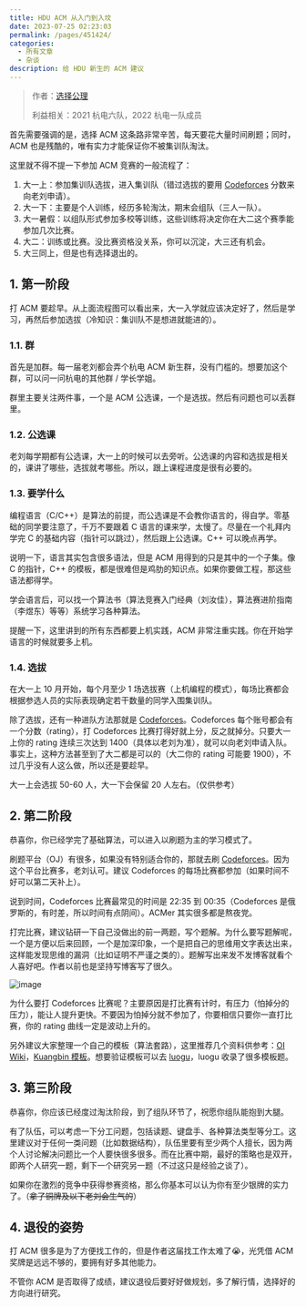 ```yaml
---
title: HDU ACM 从入门到入坟
date: 2023-07-25 02:23:03
permalink: /pages/451424/
categories: 
  - 所有文章
  - 杂谈
description: 给 HDU 新生的 ACM 建议
---
```


> 作者：[选择公理](https://github.com/axiomofchoice-hjt)
>
> 利益相关：2021 杭电六队，2022 杭电一队成员

首先需要强调的是，选择 ACM 这条路非常辛苦，每天要花大量时间刷题；同时，ACM 也是残酷的，唯有实力才能保证你不被集训队淘汰。

这里就不得不提一下参加 ACM 竞赛的一般流程了：

1. 大一上：参加集训队选拔，进入集训队（错过选拔的要用 [Codeforces](https://codeforces.com/) 分数来向老刘申请）。
2. 大一下：主要是个人训练，经历多轮淘汰，期末会组队（三人一队）。
3. 大一暑假：以组队形式参加多校等训练，这些训练将决定你在大二这个赛季能参加几次比赛。
4. 大二：训练或比赛。没比赛资格没关系，你可以沉淀，大三还有机会。
5. 大三同上，但是也有选择退出的。

## 1. 第一阶段

打 ACM 要趁早。从上面流程图可以看出来，大一入学就应该决定好了，然后是学习，再然后参加选拔（冷知识：集训队不是想进就能进的）。

### 1.1. 群

首先是加群。每一届老刘都会弄个杭电 ACM 新生群，没有门槛的。想要加这个群，可以问一问杭电的其他群 / 学长学姐。

群里主要关注两件事，一个是 ACM 公选课，一个是选拔。然后有问题也可以丢群里。

### 1.2. 公选课

老刘每学期都有公选课，大一上的时候可以去旁听。公选课的内容和选拔是相关的，课讲了哪些，选拔就考哪些。所以，跟上课程进度是很有必要的。

### 1.3. 要学什么

编程语言（C/C++）是算法的前提，而公选课是不会教你语言的，得自学。零基础的同学要注意了，千万不要跟着 C 语言的课来学，太慢了。尽量在一个礼拜内学完 C 的基础内容（指针可以跳过），然后跟上公选课。C++ 可以晚点再学。

说明一下，语言其实包含很多语法，但是 ACM 用得到的只是其中的一个子集。像 C 的指针，C++ 的模板，都是很难但是鸡肋的知识点。如果你要做工程，那这些语法都得学。

学会语言后，可以找一个算法书（算法竞赛入门经典（刘汝佳），算法赛进阶指南（李煜东）等等）系统学习各种算法。

提醒一下，这里讲到的所有东西都要上机实践，ACM 非常注重实践。你在开始学语言的时候就要多上机。

### 1.4. 选拔

在大一上 10 月开始，每个月至少 1 场选拔赛（上机编程的模式），每场比赛都会根据参选人员的实际表现确定若干数量的同学入围集训队。

除了选拔，还有一种进队方法那就是 [Codeforces](https://codeforces.com/)。Codeforces 每个账号都会有一个分数（rating），打 Codeforces 比赛打得好就上分，反之就掉分。只要大一上你的 rating 连续三次达到 1400（具体以老刘为准），就可以向老刘申请入队。事实上，这种方法甚至到了大二都是可以的（大二你的 rating 可能要 1900），不过几乎没有人这么做，所以还是要趁早。

大一上会选拔 50-60 人，大一下会保留 20 人左右。（仅供参考）

## 2. 第二阶段

恭喜你，你已经学完了基础算法，可以进入以刷题为主的学习模式了。

刷题平台（OJ）有很多，如果没有特别适合你的，那就去刷 [Codeforces](https://codeforces.com/)。因为这个平台比赛多，老刘认可。建议 Codeforces 的每场比赛都参加（如果时间不好可以第二天补上）。

说到时间，Codeforces 比赛最常见的时间是 22:35 到 00:35（Codeforces 是俄罗斯的，有时差，所以时间有点阴间）。ACMer 其实很多都是熬夜党。

打完比赛，建议钻研一下自己没做出的前一两题，写个题解。为什么要写题解呢，一个是方便以后来回顾，一个是加深印象，一个是把自己的思维用文字表达出来，这样能发现思维的漏洞（比如证明不严谨之类的）。题解写出来发不发博客就看个人喜好吧。作者以前也是坚持写博客写了很久。

![image](https://cdn.xyxsw.site/Axiomofchoice_1.png)

为什么要打 Codeforces 比赛呢？主要原因是打比赛有计时，有压力（怕掉分的压力），能让人提升更快。不要因为怕掉分就不参加了，你要相信只要你一直打比赛，你的 rating 曲线一定是波动上升的。

另外建议大家整理一个自己的模板（算法套路），这里推荐几个资料供参考：[OI Wiki](https://oi-wiki.org)，[Kuangbin 模板](https://kuangbin.github.io/2018/08/01/ACM-template/)。想要验证模板可以去 [luogu](https://www.luogu.com.cn/)，luogu 收录了很多模板题。

## 3. 第三阶段

恭喜你，你应该已经度过淘汰阶段，到了组队环节了，祝愿你组队能抱到大腿。

有了队伍，可以考虑一下分工问题，包括读题、键盘手、各种算法类型等分工。这里建议对于任何一类问题（比如数据结构），队伍里要有至少两个人擅长，因为两个人讨论解决问题比一个人要快很多很多。而在比赛中期，最好的策略也是双开，即两个人研究一题，剩下一个研究另一题（不过这只是经验之谈了）。

如果你在激烈的竞争中获得参赛资格，那么你基本可以认为你有至少银牌的实力了。（~~拿了铜牌及以下老刘会生气的~~）

## 4. 退役的姿势

打 ACM 很多是为了方便找工作的，但是作者这届找工作太难了😭，光凭借 ACM 奖牌是远远不够的，要拥有好多其他能力。

不管你 ACM 是否取得了成绩，建议退役后要好好做规划，多了解行情，选择好的方向进行研究。
